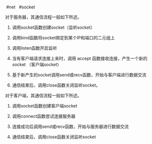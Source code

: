  #net   #socket  

对于服务器，其通信流程一般如下所述。

1. 调用socket函数创建socket（监听socket）

2. 调用bind函数将socket绑定到某个IP和端口的二元组上

3. 调用listen函数开启监听

4. 当有客户端请求连接上来时，调用 accept 函数接收连接，产生一个新的 socket （客户端socket）

5. 基于新产生的socket调用send或recv函数，开始与客户端进行数据交流

6. 通信结束后，调用close函数关闭监听socket。

对于客户端，其通信流程一般如下所述。

1. 调用socket函数创建客户端socket

2. 调用connect函数尝试连接服务器

3. 连接成功后调用send或recv函数，开始与服务器进行数据交流

4. 通信结束后，调用close函数关闭监听socket